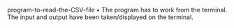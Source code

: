 program-to-read-the-CSV-file
• The program has to work from the terminal. The input and output have been taken/displayed on the terminal.
